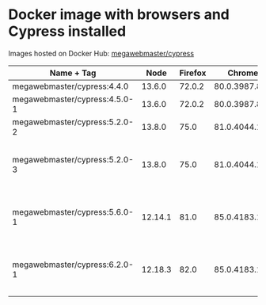 # Docker image with browsers and Cypress installed

Images hosted on Docker Hub: [megawebmaster/cypress](https://hub.docker.com/r/megawebmaster/cypress)


Name + Tag                    | Node    | Firefox | Chrome        | Cypress | Plugins
----------------------------- | ------- | ------- | ------------- | ------- | -------
megawebmaster/cypress:4.4.0   | 13.6.0  | 72.0.2  | 80.0.3987.87  | 4.4.0   |
megawebmaster/cypress:4.5.0-1 | 13.6.0  | 72.0.2  | 80.0.3987.87  | 4.5.0   |
megawebmaster/cypress:5.2.0-2 | 13.8.0  | 75.0    | 81.0.4044.113 | 5.2.0   | cypress-file-upload@4.1.1
megawebmaster/cypress:5.2.0-3 | 13.8.0  | 75.0    | 81.0.4044.113 | 5.2.0   | cypress-file-upload@4.1.1, cypress-wait-until@1.7.1
megawebmaster/cypress:5.6.0-1 | 12.14.1 | 81.0    | 85.0.4183.121 | 5.6.0   | cypress-file-upload@4.1.1, cypress-wait-until@1.7.1
megawebmaster/cypress:6.2.0-1 | 12.18.3 | 82.0    | 85.0.4183.121 | 6.2.0   | cypress-file-upload@4.1.1, cypress-wait-until@1.7.1


